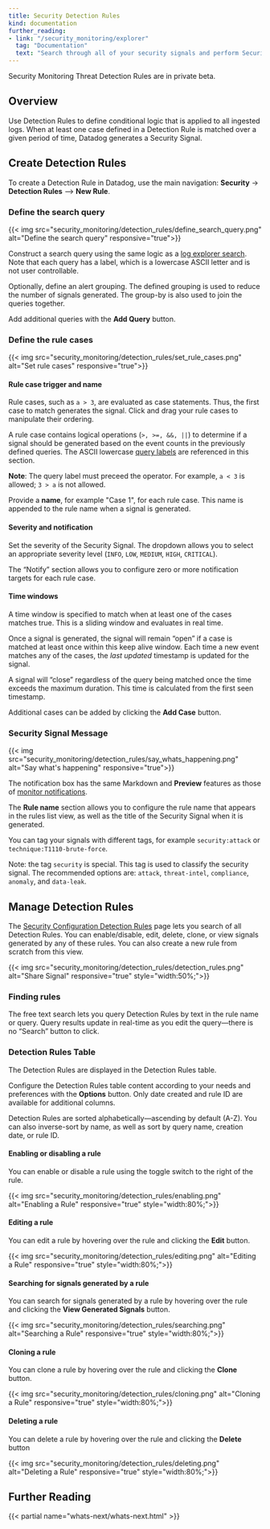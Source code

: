 ```yaml
---
title: Security Detection Rules
kind: documentation
further_reading:
- link: "/security_monitoring/explorer"
  tag: "Documentation"
  text: "Search through all of your security signals and perform Security Analytics"
---
```


<div class="alert alert-warning">
Security Monitoring Threat Detection Rules are in private beta.
</div>

## Overview

Use Detection Rules to define conditional logic that is applied to all ingested logs. When at least one case defined in a Detection Rule is matched over a given period of time, Datadog generates a Security Signal.

## Create Detection Rules

To create a Detection Rule in Datadog, use the main navigation: **Security** → **Detection Rules** --> **New Rule**.

### Define the search query

{{< img src="security_monitoring/detection_rules/define_search_query.png" alt="Define the search query" responsive="true">}}

Construct a search query using the same logic as a [log explorer search][1]. Note that each query has a label, which is a lowercase ASCII letter and is not user controllable.

Optionally, define an alert grouping. The defined grouping is used to reduce the number of signals generated. The group-by is also used to join the queries together.

Add additional queries with the **Add Query** button. 


### Define the rule cases

{{< img src="security_monitoring/detection_rules/set_rule_cases.png" alt="Set rule cases" responsive="true">}}

#### Rule case trigger and name

Rule cases, such as `a > 3`, are evaluated as case statements. Thus, the first case to match generates the signal. Click and drag your rule cases to manipulate their ordering.

A rule case contains logical operations (`>, >=, &&, ||`) to determine if a signal should be generated based on the event counts in the previously defined queries. The ASCII lowercase [query labels](#define-the-search-query) are referenced in this section. 

**Note**: The query label must preceed the operator. For example, `a < 3` is allowed; `3 > a` is not allowed.

Provide a **name**, for example "Case 1", for each rule case. This name is appended to the rule name when a signal is generated. 

#### Severity and notification

Set the severity of the Security Signal. The dropdown allows you to select an appropriate severity level (`INFO`, `LOW`, `MEDIUM`, `HIGH`, `CRITICAL`).

The “Notify” section allows you to configure zero or more notification targets for each rule case. 

#### Time windows

A time window is specified to match when at least one of the cases matches true. This is a sliding window and evaluates in real time. 

Once a signal is generated, the signal will remain “open” if a case is matched at least once within this keep alive window. Each time a new event matches any of the cases, the *last updated* timestamp is updated for the signal. 

A signal will “close” regardless of the query being matched once the time exceeds the maximum duration. This time is calculated from the first seen timestamp. 

Additional cases can be added by clicking the **Add Case** button. 

### Security Signal Message

{{< img src="security_monitoring/detection_rules/say_whats_happening.png" alt="Say what's happening" responsive="true">}}

The notification box has the same Markdown and **Preview** features as those of [monitor notifications][2].

The **Rule name** section allows you to configure the rule name that appears in the rules list view, as well as the title of the Security Signal when it is generated.

You can tag your signals with different tags, for example `security:attack` or `technique:T1110-brute-force`.

Note: the tag `security` is special. This tag is used to classify the security signal. The recommended options are: `attack`, `threat-intel`, `compliance`, `anomaly`, and `data-leak`.

## Manage Detection Rules

The [Security Configuration Detection Rules][3] page lets you search of all Detection Rules. You can enable/disable, edit, delete, clone, or view signals generated by any of these rules. You can also create a new rule from scratch from this view.

{{< img src="security_monitoring/detection_rules/detection_rules.png" alt="Share Signal" responsive="true" style="width:50%;">}}

### Finding rules

The free text search lets you query Detection Rules by text in the rule name or query. Query results update in real-time as you edit the query—there is no “Search” button to click.  

### Detection Rules Table
The Detection Rules are displayed in the Detection Rules table.

Configure the Detection Rules table content according to your needs and preferences with the **Options** button. Only date created and rule ID are available for additional columns.

Detection Rules are sorted alphabetically—ascending by default (A-Z). You can also inverse-sort by name, as well as sort by query name, creation date, or rule ID.

#### Enabling or disabling a rule

You can enable or disable a rule using the toggle switch to the right of the rule.

{{< img src="security_monitoring/detection_rules/enabling.png" alt="Enabling a Rule" responsive="true" style="width:80%;">}}


#### Editing a rule
You can edit a rule by hovering over the rule and clicking the **Edit** button.

{{< img src="security_monitoring/detection_rules/editing.png" alt="Editing a Rule" responsive="true" style="width:80%;">}}


#### Searching for signals generated by a rule
You can search for signals generated by a rule by hovering over the rule and clicking the **View Generated Signals** button.

{{< img src="security_monitoring/detection_rules/searching.png" alt="Searching a Rule" responsive="true" style="width:80%;">}}


#### Cloning a rule
You can clone a rule by hovering over the rule and clicking the **Clone** button.

{{< img src="security_monitoring/detection_rules/cloning.png" alt="Cloning a Rule" responsive="true" style="width:80%;">}}


#### Deleting a rule
You can delete a rule by hovering over the rule and clicking the **Delete** button

{{< img src="security_monitoring/detection_rules/deleting.png" alt="Deleting a Rule" responsive="true" style="width:80%;">}}


## Further Reading 
{{< partial name="whats-next/whats-next.html" >}}



[1]: /logs/explorer/search
[2]: /monitors/notifications
[3]: https://app.datadoghq.com/security/configuration/rules
